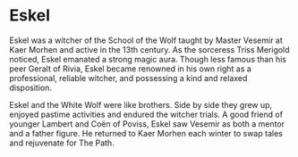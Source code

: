 # Eskel

Eskel was a witcher of the School of the Wolf taught by Master Vesemir at Kaer Morhen and active in the 13th century. 
As the sorceress Triss Merigold noticed, Eskel emanated a strong magic aura. 
Though less famous than his peer Geralt of Rivia, Eskel became renowned in his own right as a professional, 
reliable witcher, and possessing a kind and relaxed disposition.

Eskel and the White Wolf were like brothers. 
Side by side they grew up, enjoyed pastime activities and endured the witcher trials. 
A good friend of younger Lambert and Coën of Poviss, Eskel saw Vesemir as both a mentor and a father figure. 
He returned to Kaer Morhen each winter to swap tales and rejuvenate for The Path. 
